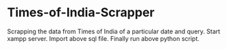 # Times-of-India-Scrapper
Scrapping the data from Times of India of a particular date and query.
Start xampp server.
Import above sql file.
Finally run above python script.
